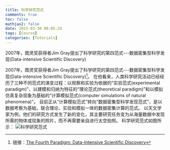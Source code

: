 ```yaml
---
title: 科学研究范式
comments: true
toc: false
mathjax2: false
date: 2023-03-30 00:05:24
tags: [Course]
categories: [Tutorials]
---
```

2007年，图灵奖获得者Jim Gray提出了科学研究的第四范式---数据密集型科学发现(Data-intensive Scientific Discovery)
<!--more-->
2007年，图灵奖获得者Jim Gray提出了科学研究的第四范式---数据密集型科学发现(Data-intensive Scientific Discovery)[^1]。
在他看来，人类科学研究活动已经经历了三种不同范式的演变过程：以观察和实验为依据的“实验范式(experimental paradigm)”、以建模和归纳为特征的“理论范式(theoretical paradigm)”和以模拟仿真复杂现象为基础的“计算模拟范式(computer simulations of natural phenomena)”。
目前正从“计算模拟范式”转向“数据密集型科学发现范式”，是以数据考察为基础，联合理论、实验和模拟一体的数据密集计算的范式。
以天文学家为例，他们的研究方式发生了新的变化，其主要研究任务变为从海量数据中发现所需的物体或现象的照片，而不再需要亲自进行太空拍照。
科学研究范式如图所示：
![科学研究范式](https://www.ligene.cn/images/blog/paradigm1-4.png)
[^1]: 链接：[The Fourth Paradigm: Data-Intensive Scientific Discovery](https://www.microsoft.com/en-us/research/publication/fourth-paradigm-data-intensive-scientific-discovery/)